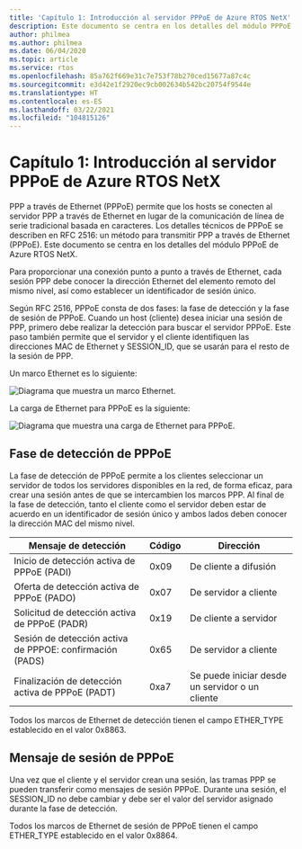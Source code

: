 ```yaml
---
title: 'Capítulo 1: Introducción al servidor PPPoE de Azure RTOS NetX'
description: Este documento se centra en los detalles del módulo PPPoE de Azure RTOS NetX.
author: philmea
ms.author: philmea
ms.date: 06/04/2020
ms.topic: article
ms.service: rtos
ms.openlocfilehash: 85a762f669e31c7e753f78b270ced15677a87c4c
ms.sourcegitcommit: e3d42e1f2920ec9cb002634b542bc20754f9544e
ms.translationtype: HT
ms.contentlocale: es-ES
ms.lasthandoff: 03/22/2021
ms.locfileid: "104815126"
---
```

# <a name="chapter-1---introduction-to-azure-rtos-netx-pppoe-server"></a>Capítulo 1: Introducción al servidor PPPoE de Azure RTOS NetX

PPP a través de Ethernet (PPPoE) permite que los hosts se conecten al servidor PPP a través de Ethernet en lugar de la comunicación de línea de serie tradicional basada en caracteres. Los detalles técnicos de PPPoE se describen en RFC 2516: un método para transmitir PPP a través de Ethernet (PPPoE). Este documento se centra en los detalles del módulo PPPoE de Azure RTOS NetX.

Para proporcionar una conexión punto a punto a través de Ethernet, cada sesión PPP debe conocer la dirección Ethernet del elemento remoto del mismo nivel, así como establecer un identificador de sesión único.

Según RFC 2516, PPPoE consta de dos fases: la fase de detección y la fase de sesión de PPPoE. Cuando un host (cliente) desea iniciar una sesión de PPP, primero debe realizar la detección para buscar el servidor PPPoE. Este paso también permite que el servidor y el cliente identifiquen las direcciones MAC de Ethernet y SESSION_ID, que se usarán para el resto de la sesión de PPP.

Un marco Ethernet es lo siguiente:

![Diagrama que muestra un marco Ethernet.](media/netx-pppoe-server-01.png)

La carga de Ethernet para PPPoE es la siguiente:

![Diagrama que muestra una carga de Ethernet para PPPoE.](media/netx-pppoe-server-02.png)

## <a name="pppoe-discovery-stage"></a>Fase de detección de PPPoE

La fase de detección de PPPoE permite a los clientes seleccionar un servidor de todos los servidores disponibles en la red, de forma eficaz, para crear una sesión antes de que se intercambien los marcos PPP. Al final de la fase de detección, tanto el cliente como el servidor deben estar de acuerdo en un identificador de sesión único y ambos lados deben conocer la dirección MAC del mismo nivel.

| Mensaje de detección                                  | Código | Dirección                                     |
| -------------------------------------------------- | ---- | --------------------------------------------- |
| Inicio de detección activa de PPPoE (PADI)           | 0x09 | De cliente a difusión                      |
| Oferta de detección activa de PPPoE (PADO)                | 0x07 | De servidor a cliente                         |
| Solicitud de detección activa de PPPoE (PADR)              | 0x19 | De cliente a servidor                         |
| Sesión de detección activa de PPPOE: confirmación (PADS) | 0x65 | De servidor a cliente                         |
| Finalización de detección activa de PPPoE (PADT)            | 0xa7 | Se puede iniciar desde un servidor o un cliente |

Todos los marcos de Ethernet de detección tienen el campo ETHER_TYPE establecido en el valor 0x8863.

## <a name="pppoe-session-message"></a>Mensaje de sesión de PPPoE

Una vez que el cliente y el servidor crean una sesión, las tramas PPP se pueden transferir como mensajes de sesión PPPoE. Durante una sesión, el SESSION_ID no debe cambiar y debe ser el valor del servidor asignado durante la fase de detección.

Todos los marcos de Ethernet de sesión de PPPoE tienen el campo ETHER_TYPE establecido en el valor 0x8864.